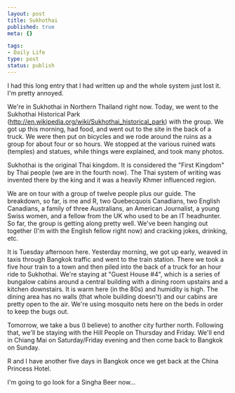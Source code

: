 ```yaml
--- 
layout: post
title: Sukhothai
published: true
meta: {}

tags: 
- Daily Life
type: post
status: publish
---
```

I had this long entry that I had written up and the whole system just lost it. I'm pretty annoyed.

We're in Sukhothai in Northern Thailand right now. Today, we went to the Sukhothai Historical Park (http://en.wikipedia.org/wiki/Sukhothai_historical_park) with the group. We got up this morning, had food, and went out to the site in the back of a truck. We were then put on bicycles and we rode around the ruins as a group for about four or so hours. We stopped at the various ruined wats (temples) and statues, while things were explained, and took many photos.

Sukhothai is the original Thai kingdom. It is considered the "First Kingdom" by Thai people (we are in the fourth now). The Thai system of writing was invented there by the king and it was a heavily Khmer influenced region.

We are on tour with a group of twelve people plus our guide. The breakdown, so far, is me and R, two Quebecquois Canadians, two English Canadians, a family of three Australians, an American Journalist, a young Swiss women, and a fellow from the UK who used to be an IT headhunter. So far, the group is getting along pretty well. We've been hanging out together (I'm with the English fellow right now) and cracking jokes, drinking, etc.

It is Tuesday afternoon here. Yesterday morning, we got up early, weaved in taxis through Bangkok traffic and went to the train station. There we took a five hour train to a town and then piled into the back of a truck for an hour ride to Sukhothai. We're staying at "Guest House #4", which is a series of bungalow cabins around a central building with a dining room upstairs and a kitchen downstairs. It is warm here (in the 80s) and humidity is high. The dining area has no walls (that whole building doesn't) and our cabins are pretty open to the air. We're using mosquito nets here on the beds in order to keep the bugs out.

Tomorrow, we take a bus (I believe) to another city further north. Following that, we'll be staying with the Hill People on Thursday and Friday. We'll end in Chiang Mai on Saturday/Friday evening and then come back to Bangkok on Sunday.

R and I have another five days in Bangkok once we get back at the China Princess Hotel.

I'm going to go look for a Singha Beer now...
